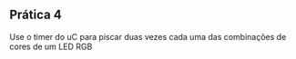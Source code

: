 ## Prática 4
Use o timer do uC para piscar duas vezes cada uma das combinações de cores de um LED RGB